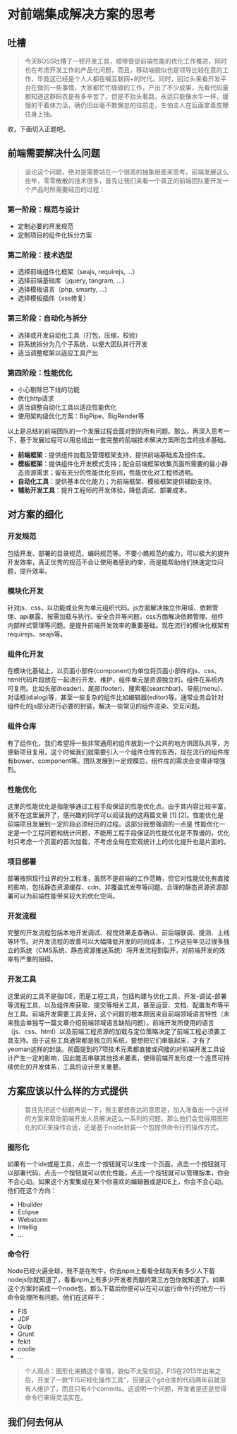 # 对前端集成解决方案的思考

## 吐槽

> 今天BOSS吐槽了一顿开发工具，顺带督促前端性能的优化工作推进，同时也在考虑开发工作的产品化问题，而且，移动端貌似也是领导比较在意的工作，毕竟这已经是个人人都在喊互联网+的时代。同时，回过头来看开发平台在做的一些事情，大家都忙忙碌碌的工作，产出了不少成果，光看代码量都知道这群码农是有多辛苦了。但是不抬头看路，永运只能像水牛一样，缓慢的干着体力活，确仍旧丝毫不敢懈怠的往前走，生怕主人在后面拿着皮鞭往身上抽。

收，下面切入正题吧。

## 前端需要解决什么问题

> 谈论这个问题，绝对是需要站在一个很高的抽象层面来思考。前端发展这么些年，零零散散的技术很多，首先让我们来看一个真正的前端团队要开发一个产品时所需要经历的过程：

### 第一阶段：规范与设计
  - 定制必要的开发规范
  - 定制项目的组件化拆分方案

### 第二阶段：技术选型
  - 选择前端组件化框架（seajs, requirejs, ...）
  - 选择前端基础库（jquery, tangram, ...）
  - 选择模板语言（php, smarty, ...）
  - 选择模板插件（xss修复）

### 第三阶段：自动化与拆分
  - 选择或开发自动化工具（打包，压缩，校验）
  - 将系统拆分为几个子系统，以便大团队并行开发
  - 适当调整框架以适应工具产出
  
### 第四阶段：性能优化
  - 小心剔除已下线的功能
  - 优化http请求
  - 适当调整自动化工具以适应性能优化
  - 使用架构级优化方案：BigPipe、BigRender等

以上是总结的前端团队的一个发展过程会面对到的所有问题。那么，再深入思考一下，基于发展过程可以用总结出一套完整的前端技术解决方案所包含的技术基础。
- **前端框架**：提供组件加载及管理框架支持，提供前端基础库及组件库。
- **模板框架**：提供组件化开发模式支持；配合前端框架收集页面所需要的最小静态资源需求；留有充分的性能优化空间，性能优化对工程师透明。
- **自动化工具**：提供基本优化能力；为前端框架、模板框架提供辅助支持。
- **辅助开发工具**：提升工程师的开发体验，降低调试、部署成本。

## 对方案的细化

### 开发规范

包括开发、部署的目录规范，编码规范等。不要小瞧规范的威力，可以极大的提升开发效率，真正优秀的规范不会让使用者感到约束，而是能帮助他们快速定位问题，提升效率。

### 模块化开发

针对js、css，以功能或业务为单元组织代码。js方面解决独立作用域、依赖管理、api暴露、按需加载与执行、安全合并等问题，css方面解决依赖管理、组件内部样式管理等问题。是提升前端开发效率的重要基础。现在流行的模块化框架有requirejs、seajs等。

### 组件化开发

在模块化基础上，以页面小部件(component)为单位将页面小部件的js、css、html代码片段放在一起进行开发、维护，组件单元是资源独立的，组件在系统内可复用。比如头部(header)、尾部(footer)、搜索框(searchbar)、导航(menu)、对话框(dialog)等，甚至一些复杂的组件比如编辑器(editor)等。通常业务会针对组件化的js部分进行必要的封装，解决一些常见的组件渲染、交互问题。

### 组件仓库

有了组件化，我们希望将一些非常通用的组件放到一个公共的地方供团队共享，方便新项目复用，这个时候我们就需要引入一个组件仓库的东西，现在流行的组件库有bower、component等。团队发展到一定规模后，组件库的需求会变得非常强烈。

### 性能优化

这里的性能优化是指能够通过工程手段保证的性能优化点。由于其内容比较丰富，就不在这里展开了，感兴趣的同学可以阅读我的这两篇文章 [1] [2]。性能优化是前端项目发展到一定阶段必须经历的过程。这部分我想强调的一点是 性能优化一定是一个工程问题和统计问题，不能用工程手段保证的性能优化是不靠谱的，优化时只考虑一个页面的首次加载，不考虑全局在宏观统计上的优化提升也是片面的。

### 项目部署

部署按照现行业界的分工标准，虽然不是前端的工作范畴，但它对性能优化有直接的影响，包括静态资源缓存、cdn、非覆盖式发布等问题。合理的静态资源资源部署可以为前端性能带来较大的优化空间。

### 开发流程

完整的开发流程包括本地开发调试、视觉效果走查确认、前后端联调、提测、上线等环节。对开发流程的改善可以大幅降低开发的时间成本，工作这些年见过很多独立的系统（CMS系统、静态资源推送系统）将开发流程割裂开，对前端开发的效率有严重的阻碍。

### 开发工具

这里说的工具不是指IDE，而是工程工具，包括构建与优化工具、开发-调试-部署等流程工具，以及组件库获取、提交等相关工具，甚至运营、文档、配置发布等平台工具。前端开发需要工具支持，这个问题的根本原因来自前端领域语言特性（未来我会单独写一篇文章介绍前端领域语言缺陷问题）。前端开发所使用的语言（js、css、html）以及前端工程资源的加载与定位策略决定了前端工程必须要工具支持。由于这些工具通常都是独立的系统，要想把它们串联起来，才有了yeoman这样的封装。前面提到的7项技术元素都直接或间接的对前端开发工具设计产生一定的影响，因此能否串联其他技术要素，使得前端开发形成一个连贯可持续优化的开发体系，工具的设计至关重要。

## 方案应该以什么样的方式提供

> 暂且先把这个标题再说一下，我主要想表达的意思是，加入准备出一个这样的方案来帮助前端开发人员解决这么一系列的问题，那么他们会觉得用图形化的IDE来操作合适，还是基于node封装一个包提供命令行的操作方式。

### 图形化

如果有一个ide或是工具，点击一个按钮就可以生成一个页面，点击一个按钮就可以部署代码，点击一个按钮就可以优化性能，点击一个按钮就可以管理版本，你会不会心动。如果这个方案集成在某个你喜欢的编辑器或是IDE上，你会不会心动。他们在这个方向：
- Hbuilder
- Eclipse
- Webstorm
- Intellig
- ...

### 命令行

Node已经火遍全球，我不是在吹牛，你去npm上看看全球每天有多少人下载nodejs你就知道了，看看npm上有多少开发者贡献的第三方包你就知道了。如果这个方案封装成一个node包，那么下载后你便可以在可以运行命令行的地方一行命令处理所有问题。他们在这样干：
- FIS
- JDF
- Gulp
- Grunt
- fekit
- coolie
- ...

> 个人观点：图形化来搞这个事情，貌似不太受欢迎。FIS在2013年出来之后，开发了一款“FIS可视化操作工具”，但是这个git仓库的代码两年前就没有人维护了，而且只有4个commits。这说明一个问题，开发者是还是觉得命令行来得灵活实在。

## 我们何去何从
